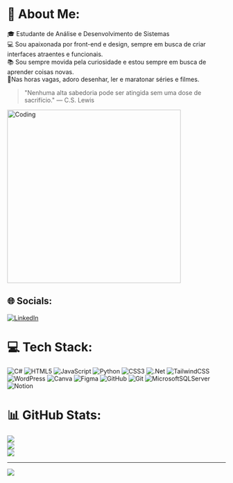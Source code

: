 # 💫 About Me:
🎓 Estudante de Análise e Desenvolvimento de Sistemas  <br>💻 Sou apaixonada por front-end e design, sempre em busca de criar interfaces atraentes e funcionais.  <br>📚 Sou sempre movida pela curiosidade e estou sempre em busca de aprender coisas novas.<br>🎨Nas horas vagas, adoro desenhar, ler e maratonar séries e filmes.
>"Nenhuma alta sabedoria pode ser atingida sem uma dose de sacrifício." — C.S. Lewis

<img align="center"  alt="Coding" width="400" src="https://i.giphy.com/media/v1.Y2lkPTc5MGI3NjExZmpmd3A4MGVzcTJiNzRjbDI1MTZkcTZwOHh6M25xY2U2a2NjbzE1biZlcD12MV9pbnRlcm5hbF9naWZfYnlfaWQmY3Q9Zw/LMcB8XospGZO8UQq87/giphy.gif">

## 🌐 Socials:
[![LinkedIn](https://img.shields.io/badge/LinkedIn-%230077B5.svg?logo=linkedin&logoColor=white)](https://linkedin.com/in/https://www.linkedin.com/in/marcella-moura21/?trk=eml-email_network_conversations_01-header-32-profile) 

# 💻 Tech Stack:
![C#](https://img.shields.io/badge/c%23-%23239120.svg?style=for-the-badge&logo=csharp&logoColor=white) ![HTML5](https://img.shields.io/badge/html5-%23E34F26.svg?style=for-the-badge&logo=html5&logoColor=white) ![JavaScript](https://img.shields.io/badge/javascript-%23323330.svg?style=for-the-badge&logo=javascript&logoColor=%23F7DF1E) ![Python](https://img.shields.io/badge/python-3670A0?style=for-the-badge&logo=python&logoColor=ffdd54) ![CSS3](https://img.shields.io/badge/css3-%231572B6.svg?style=for-the-badge&logo=css3&logoColor=white) ![.Net](https://img.shields.io/badge/.NET-5C2D91?style=for-the-badge&logo=.net&logoColor=white) ![TailwindCSS](https://img.shields.io/badge/tailwindcss-%2338B2AC.svg?style=for-the-badge&logo=tailwind-css&logoColor=white) ![WordPress](https://img.shields.io/badge/WordPress-%23117AC9.svg?style=for-the-badge&logo=WordPress&logoColor=white) ![Canva](https://img.shields.io/badge/Canva-%2300C4CC.svg?style=for-the-badge&logo=Canva&logoColor=white) ![Figma](https://img.shields.io/badge/figma-%23F24E1E.svg?style=for-the-badge&logo=figma&logoColor=white) ![GitHub](https://img.shields.io/badge/github-%23121011.svg?style=for-the-badge&logo=github&logoColor=white) ![Git](https://img.shields.io/badge/git-%23F05033.svg?style=for-the-badge&logo=git&logoColor=white) ![MicrosoftSQLServer](https://img.shields.io/badge/Microsoft%20SQL%20Server-CC2927?style=for-the-badge&logo=microsoft%20sql%20server&logoColor=white) ![Notion](https://img.shields.io/badge/Notion-%23000000.svg?style=for-the-badge&logo=notion&logoColor=white)
# 📊 GitHub Stats:
![](https://github-readme-stats.vercel.app/api?username=MarcellaMoura21&theme=material-palenight&hide_border=true&include_all_commits=false&count_private=false)<br/>
![](https://github-readme-streak-stats.herokuapp.com/?user=MarcellaMoura21&theme=material-palenight&hide_border=true)<br/>
![](https://github-readme-stats.vercel.app/api/top-langs/?username=MarcellaMoura21&theme=material-palenight&hide_border=true&include_all_commits=false&count_private=false&layout=compact)

---
[![](https://visitcount.itsvg.in/api?id=MarcellaMoura21&icon=0&color=11)](https://visitcount.itsvg.in)

<!-- Proudly created with GPRM ( https://gprm.itsvg.in ) -->
